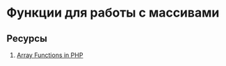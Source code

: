 # Функции для работы с массивами

## Ресурсы
1. [Array Functions in PHP](https://www.shiphp.com/blog/2017/php-array-functions)
